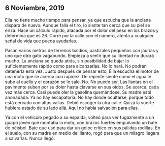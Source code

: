 
## 6 Noviembre, 2019
Ella no tiene mucho tiempo para pensar, ya que escucha que la anciana dispara de nuevo. Aunque falla el tiro, lo siente tan cerca que su piel se eriza. Hace un cálculo rápido, atacada por el dolor del peso en los brazos y determina que es 26. Corre por la calle con el número, atenta a cualquier señal de vida que pueda ayudarlas. 

Pasan varios metros de terrenos baldíos, pastizales pequeños con jaurías y uno que otro gato vagabundo. Empieza a sentir que su libertad no durará mucho. La anciana se queda atrás, sin posibilidad de bajar lo suficientemente rápido como para alcanzarlas. No lo hará. No podrán detenerla esta vez. Justo después de pensar esto, Ella escucha el motor de una moto que se acerca con rapidez. De repente siente como el agua le sube al cuello y el corazón se le sale. No. No puede ser. Las llantas en el pavimento suben por su dolor hasta clavarse en sus oidos. Se acerca, cada vez más cerca. Casi puede oler la gasolina quemándose. Su madre está anonadada. Ya no hay escapatoria. No hay donde ocultarse, porque todo está cercado con altas vallas. Debió escoger la otra calle. Quizá la suerte hubiera estado de su lado allá. Aquí no había salvación para ellas. 

Ya con el vehículo pegado a su espalda, volteó para ver fugazmente a un guapo joven que montaba la moto, con brazos fuertes empuñando un bate de béisbol. Bate que usó para dar un golpe crítico en sus pálidas rodillas. En el suelo, con su madre en medio del llanto, rogó para que un milagro llegara a salvarlas. Nunca llegó.
